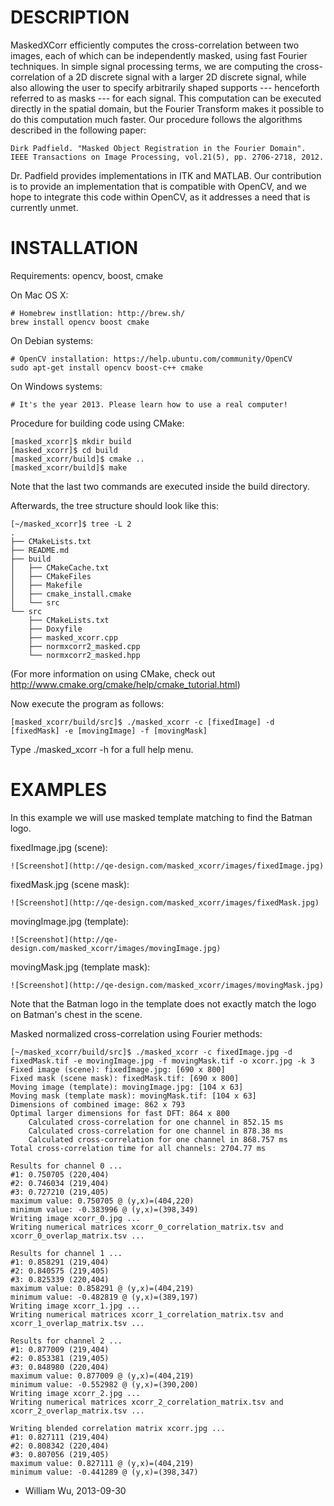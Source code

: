 DESCRIPTION
===============
MaskedXCorr efficiently computes the cross-correlation between two images, each of 
which can be independently masked, using fast Fourier techniques. In simple signal
processing terms, we are computing the cross-correlation of a 2D discrete signal with
a larger 2D discrete signal, while also allowing the user to specify arbitrarily shaped
supports --- henceforth referred to as masks --- for each signal. This computation
can be executed directly in the spatial domain, but the Fourier Transform makes it
possible to do this computation much faster. Our procedure follows the algorithms 
described in the following paper:

    Dirk Padfield. "Masked Object Registration in the Fourier Domain". 
    IEEE Transactions on Image Processing, vol.21(5), pp. 2706-2718, 2012. 

Dr. Padfield provides implementations in ITK and MATLAB. Our contribution is to 
provide an implementation that is compatible with OpenCV, and we hope to integrate
this code within OpenCV, as it addresses a need that is currently unmet.


INSTALLATION
===============
Requirements: opencv, boost, cmake 

On Mac OS X:

    # Homebrew instllation: http://brew.sh/
    brew install opencv boost cmake

On Debian systems:

    # OpenCV installation: https://help.ubuntu.com/community/OpenCV
    sudo apt-get install opencv boost-c++ cmake

On Windows systems:

    # It's the year 2013. Please learn how to use a real computer!

Procedure for building code using CMake:

    [masked_xcorr]$ mkdir build
    [masked_xcorr]$ cd build
    [masked_xcorr/build]$ cmake ..
    [masked_xcorr/build]$ make

Note that the last two commands are executed inside the build directory.

Afterwards, the tree structure should look like this:

    [~/masked_xcorr]$ tree -L 2
    .
    ├── CMakeLists.txt
    ├── README.md
    ├── build
    │   ├── CMakeCache.txt
    │   ├── CMakeFiles
    │   ├── Makefile
    │   ├── cmake_install.cmake
    │   └── src
    └── src
        ├── CMakeLists.txt
        ├── Doxyfile
        ├── masked_xcorr.cpp
        ├── normxcorr2_masked.cpp
        └── normxcorr2_masked.hpp

(For more information on using CMake, check out http://www.cmake.org/cmake/help/cmake_tutorial.html)

Now execute the program as follows:

    [masked_xcorr/build/src]$ ./masked_xcorr -c [fixedImage] -d [fixedMask] -e [movingImage] -f [movingMask]

Type ./masked_xcorr -h for a full help menu.



EXAMPLES
===============
In this example we will use masked template matching to find the Batman logo.

fixedImage.jpg (scene):

    ![Screenshot](http://qe-design.com/masked_xcorr/images/fixedImage.jpg)

fixedMask.jpg (scene mask):

    ![Screenshot](http://qe-design.com/masked_xcorr/images/fixedMask.jpg)

movingImage.jpg (template):

    ![Screenshot](http://qe-design.com/masked_xcorr/images/movingImage.jpg)

movingMask.jpg (template mask):

    ![Screenshot](http://qe-design.com/masked_xcorr/images/movingMask.jpg)

Note that the Batman logo in the template does not exactly match the logo on Batman's chest in the scene.

Masked normalized cross-correlation using Fourier methods:

    [~/masked_xcorr/build/src]$ ./masked_xcorr -c fixedImage.jpg -d fixedMask.tif -e movingImage.jpg -f movingMask.tif -o xcorr.jpg -k 3
    Fixed image (scene): fixedImage.jpg: [690 x 800]
    Fixed mask (scene mask): fixedMask.tif: [690 x 800]
    Moving image (template): movingImage.jpg: [104 x 63]
    Moving mask (template mask): movingMask.tif: [104 x 63]
    Dimensions of combined image: 862 x 793
    Optimal larger dimensions for fast DFT: 864 x 800
        Calculated cross-correlation for one channel in 852.15 ms
        Calculated cross-correlation for one channel in 878.38 ms
        Calculated cross-correlation for one channel in 868.757 ms
    Total cross-correlation time for all channels: 2704.77 ms

    Results for channel 0 ...
    #1: 0.750705 (220,404)
    #2: 0.746034 (219,404)
    #3: 0.727210 (219,405)
    maximum value: 0.750705 @ (y,x)=(404,220)
    minimum value: -0.383996 @ (y,x)=(398,349)
    Writing image xcorr_0.jpg ... 
    Writing numerical matrices xcorr_0_correlation_matrix.tsv and xcorr_0_overlap_matrix.tsv ... 

    Results for channel 1 ...
    #1: 0.858291 (219,404)
    #2: 0.840575 (219,405)
    #3: 0.825339 (220,404)
    maximum value: 0.858291 @ (y,x)=(404,219)
    minimum value: -0.482819 @ (y,x)=(389,197)
    Writing image xcorr_1.jpg ... 
    Writing numerical matrices xcorr_1_correlation_matrix.tsv and xcorr_1_overlap_matrix.tsv ... 

    Results for channel 2 ...
    #1: 0.877009 (219,404)
    #2: 0.853381 (219,405)
    #3: 0.848980 (220,404)
    maximum value: 0.877009 @ (y,x)=(404,219)
    minimum value: -0.552982 @ (y,x)=(390,200)
    Writing image xcorr_2.jpg ... 
    Writing numerical matrices xcorr_2_correlation_matrix.tsv and xcorr_2_overlap_matrix.tsv ... 

    Writing blended correlation matrix xcorr.jpg ...
    #1: 0.827111 (219,404)
    #2: 0.808342 (220,404)
    #3: 0.807056 (219,405)
    maximum value: 0.827111 @ (y,x)=(404,219)
    minimum value: -0.441289 @ (y,x)=(398,347)


- William Wu, 2013-09-30

